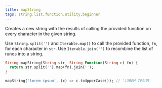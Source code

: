 ```yaml
---
title: mapString
tags: string,list,function,utility,beginner
---
```


Creates a new string with the results of calling the provided function on every character in the given string.

Use `String.split('')` and `Iterable.map()` to call the provided function, `fn`, for each character in `str`. 
Use `Iterable.join('')` to recombine the list of runes into a string. 

```dart
String mapString(String str, String Function(String c) fn) {
  return str.split('').map(fn).join('');
}
```

```dart
mapString('lorem ipsum', (c) => c.toUpperCase()); // 'LOREM IPSUM'
```
